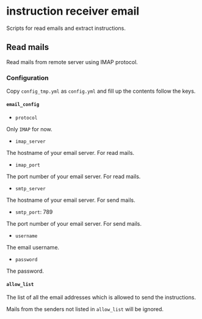 # instruction receiver email

Scripts for read emails and extract instructions.

## Read mails

Read mails from remote server using IMAP protocol.

### Configuration

Copy `config_tmp.yml` as `config.yml` and fill up the contents follow the keys.

#### `email_config`

- `protocol`

Only `IMAP` for now.

- `imap_server`

The hostname of your email server. For read mails.

- `imap_port`

The port number of your email server. For read mails.

- `smtp_server`

The hostname of your email server. For send mails.

- `smtp_port`: 789

The port number of your email server. For send mails.

- `username`

The email username.

- `password`

The password.

#### `allow_list`

The list of all the email addresses which is allowed to send the instructions.

Mails from the senders not listed in `allow_list` will be ignored.
